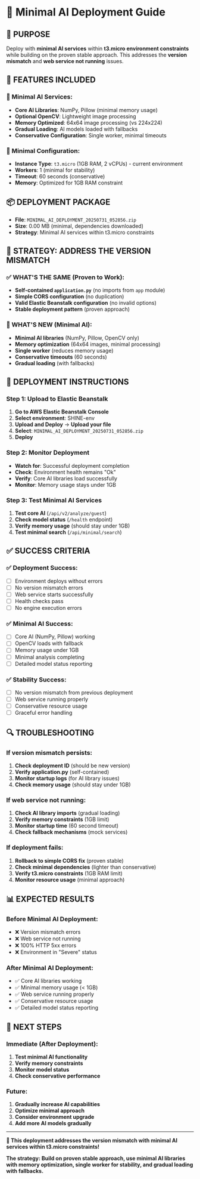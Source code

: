 # 🔬 Minimal AI Deployment Guide

## 🎯 **PURPOSE**
Deploy with **minimal AI services** within **t3.micro environment constraints** while building on the proven stable approach. This addresses the **version mismatch** and **web service not running** issues.

## 🚀 **FEATURES INCLUDED**

### **🔬 Minimal AI Services:**
- **Core AI Libraries**: NumPy, Pillow (minimal memory usage)
- **Optional OpenCV**: Lightweight image processing
- **Memory Optimized**: 64x64 image processing (vs 224x224)
- **Gradual Loading**: AI models loaded with fallbacks
- **Conservative Configuration**: Single worker, minimal timeouts

### **🔧 Minimal Configuration:**
- **Instance Type**: `t3.micro` (1GB RAM, 2 vCPUs) - current environment
- **Workers**: 1 (minimal for stability)
- **Timeout**: 60 seconds (conservative)
- **Memory**: Optimized for 1GB RAM constraint

## 📦 **DEPLOYMENT PACKAGE**
- **File**: `MINIMAL_AI_DEPLOYMENT_20250731_052856.zip`
- **Size**: 0.00 MB (minimal, dependencies downloaded)
- **Strategy**: Minimal AI services within t3.micro constraints

## 🎯 **STRATEGY: ADDRESS THE VERSION MISMATCH**

### **✅ WHAT'S THE SAME (Proven to Work):**
- **Self-contained `application.py`** (no imports from `app` module)
- **Simple CORS configuration** (no duplication)
- **Valid Elastic Beanstalk configuration** (no invalid options)
- **Stable deployment pattern** (proven approach)

### **🔬 WHAT'S NEW (Minimal AI):**
- **Minimal AI libraries** (NumPy, Pillow, OpenCV only)
- **Memory optimization** (64x64 images, minimal processing)
- **Single worker** (reduces memory usage)
- **Conservative timeouts** (60 seconds)
- **Gradual loading** (with fallbacks)

## 🚀 **DEPLOYMENT INSTRUCTIONS**

### **Step 1: Upload to Elastic Beanstalk**
1. **Go to AWS Elastic Beanstalk Console**
2. **Select environment**: SHINE-env
3. **Upload and Deploy** → **Upload your file**
4. **Select**: `MINIMAL_AI_DEPLOYMENT_20250731_052856.zip`
5. **Deploy**

### **Step 2: Monitor Deployment**
- **Watch for**: Successful deployment completion
- **Check**: Environment health remains "Ok"
- **Verify**: Core AI libraries load successfully
- **Monitor**: Memory usage stays under 1GB

### **Step 3: Test Minimal AI Services**
1. **Test core AI** (`/api/v2/analyze/guest`)
2. **Check model status** (`/health` endpoint)
3. **Verify memory usage** (should stay under 1GB)
4. **Test minimal search** (`/api/minimal/search`)

## ✅ **SUCCESS CRITERIA**

### **✅ Deployment Success:**
- [ ] Environment deploys without errors
- [ ] No version mismatch errors
- [ ] Web service starts successfully
- [ ] Health checks pass
- [ ] No engine execution errors

### **✅ Minimal AI Success:**
- [ ] Core AI (NumPy, Pillow) working
- [ ] OpenCV loads with fallback
- [ ] Memory usage under 1GB
- [ ] Minimal analysis completing
- [ ] Detailed model status reporting

### **✅ Stability Success:**
- [ ] No version mismatch from previous deployment
- [ ] Web service running properly
- [ ] Conservative resource usage
- [ ] Graceful error handling

## 🔍 **TROUBLESHOOTING**

### **If version mismatch persists:**
1. **Check deployment ID** (should be new version)
2. **Verify application.py** (self-contained)
3. **Monitor startup logs** (for AI library issues)
4. **Check memory usage** (should stay under 1GB)

### **If web service not running:**
1. **Check AI library imports** (gradual loading)
2. **Verify memory constraints** (1GB limit)
3. **Monitor startup time** (60 second timeout)
4. **Check fallback mechanisms** (mock services)

### **If deployment fails:**
1. **Rollback to simple CORS fix** (proven stable)
2. **Check minimal dependencies** (lighter than conservative)
3. **Verify t3.micro constraints** (1GB RAM limit)
4. **Monitor resource usage** (minimal approach)

## 📊 **EXPECTED RESULTS**

### **Before Minimal AI Deployment:**
- ❌ Version mismatch errors
- ❌ Web service not running
- ❌ 100% HTTP 5xx errors
- ❌ Environment in "Severe" status

### **After Minimal AI Deployment:**
- ✅ Core AI libraries working
- ✅ Minimal memory usage (< 1GB)
- ✅ Web service running properly
- ✅ Conservative resource usage
- ✅ Detailed model status reporting

## 🎯 **NEXT STEPS**

### **Immediate (After Deployment):**
1. **Test minimal AI functionality**
2. **Verify memory constraints**
3. **Monitor model status**
4. **Check conservative performance**

### **Future:**
1. **Gradually increase AI capabilities**
2. **Optimize minimal approach**
3. **Consider environment upgrade**
4. **Add more AI models gradually**

---

**🔬 This deployment addresses the version mismatch with minimal AI services within t3.micro constraints!**

**The strategy: Build on proven stable approach, use minimal AI libraries with memory optimization, single worker for stability, and gradual loading with fallbacks.** 